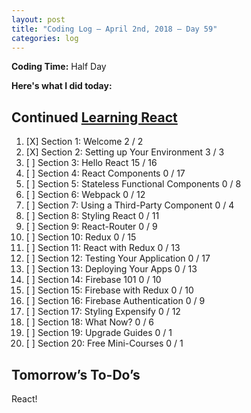 ```yaml
---
layout: post
title: "Coding Log — April 2nd, 2018 — Day 59"
categories: log
---
```


**Coding Time:** Half Day

**Here's what I did today:**

## Continued [Learning React](https://www.udemy.com/react-2nd-edition/)


1. [X] Section 1: Welcome 2 / 2
2. [X] Section 2: Setting up Your Environment 3 / 3
3. [ ] Section 3: Hello React 15 / 16
4. [ ] Section 4: React Components 0 / 17
5. [ ] Section 5: Stateless Functional Components 0 / 8
6. [ ] Section 6: Webpack 0 / 12
7. [ ] Section 7: Using a Third-Party Component 0 / 4
8. [ ] Section 8: Styling React 0 / 11
9. [ ] Section 9: React-Router 0 / 9
10. [ ] Section 10: Redux 0 / 15
11. [ ] Section 11: React with Redux 0 / 13
12. [ ] Section 12: Testing Your Application 0 / 17
13. [ ] Section 13: Deploying Your Apps 0 / 13
14. [ ] Section 14: Firebase 101 0 / 10
15. [ ] Section 15: Firebase with Redux 0 / 10
16. [ ] Section 16: Firebase Authentication 0 / 9
17. [ ] Section 17: Styling Expensify 0 / 12
18. [ ] Section 18: What Now?  0 / 6
19. [ ] Section 19: Upgrade Guides 0 / 1
20. [ ] Section 20: Free Mini-Courses 0 / 1

## Tomorrow’s To-Do’s

React!